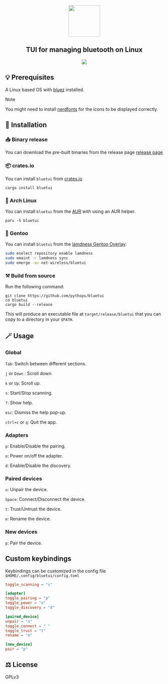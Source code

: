 <div align="center">
  <img height="100" src="assets/logo.png"/>
  <h2> TUI for managing bluetooth on Linux </h2>
  <img src="https://github.com/pythops/bluetui/assets/57548585/885f4d40-ba48-49c3-8baf-1cc91e08659d"/>
</div>

## 💡 Prerequisites

A Linux based OS with [bluez](https://www.bluez.org/) installed.

> [!NOTE]
> You might need to install [nerdfonts](https://www.nerdfonts.com/) for the icons to be displayed correctly.

## 🚀 Installation

### 📥 Binary release

You can download the pre-built binaries from the release page [release page](https://github.com/pythops/bluetui/releases)

### 📦 crates.io

You can install `bluetui` from [crates.io](https://crates.io/crates/bluetui)

```shell
cargo install bluetui
```

### 🐧 Arch Linux

You can install `bluetui` from the [AUR](https://aur.archlinux.org/packages/bluetui) with using an AUR helper.

```shell
paru -S bluetui
```

### 🐧 Gentoo

You can install `bluetui` from the [lamdness Gentoo Overlay](https://gpo.zugaina.org/net-wireless/bluetui):
```sh
sudo eselect repository enable lamdness
sudo emaint -r lamdness sync
sudo emerge -av net-wireless/bluetui
```


### ⚒️ Build from source

Run the following command:

```shell
git clone https://github.com/pythops/bluetui
cd bluetui
cargo build --release
```

This will produce an executable file at `target/release/bluetui` that you can copy to a directory in your `$PATH`.

## 🪄 Usage

### Global

`Tab`: Switch between different sections.

`j` or `Down` : Scroll down.

`k` or `Up`: Scroll up.

`s`: Start/Stop scanning.

`?`: Show help.

`esc`: Dismiss the help pop-up.

`ctrl+c` or `q`: Quit the app.

### Adapters

`p`: Enable/Disable the pairing.

`o`: Power on/off the adapter.

`d`: Enable/Disable the discovery.

### Paired devices

`u`: Unpair the device.

`Space`: Connect/Disconnect the device.

`t`: Trust/Untrust the device.

`e`: Rename the device.

### New devices

`p`: Pair the device.

## Custom keybindings

Keybindings can be customized in the config file `$HOME/.config/bluetui/config.toml`

```toml
toggle_scanning = "s"

[adapter]
toggle_pairing = "p"
toggle_power = "o"
toggle_discovery = "d"

[paired_device]
unpair = "u"
toggle_connect = " "
toggle_trust = "t"
rename = "e"

[new_device]
pair = "p"
```

## ⚖️ License

GPLv3
